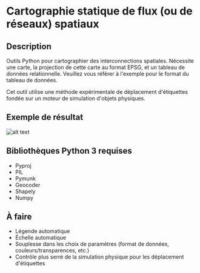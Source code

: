 # Cartographie statique de flux (ou de réseaux) spatiaux

## Description
Outils Python pour cartographier des interconnections spatiales. Nécessite une carte, la projection de cette carte au format EPSG, et un tableau de données relationnelle. Veuillez vous référer à l'exemple pour le format du tableau de données.

Cet outil utilise une méthode expérimentale de déplacement d'étiquettes fondée sur un moteur de simulation d'objets physiques.

## Exemple de résultat
![alt text](https://github.com/AtelierCartographique/CartoReseauxSpatiaux/result.png)

## Bibliothèques Python 3 requises
* Pyproj
* PIL
* Pymunk
* Geocoder
* Shapely
* Numpy

## À faire
* Légende automatique
* Échelle automatique
* Souplesse dans les choix de paramètres (format de données, couleurs/transparences, etc.)
* Contrôle plus serré de la simulation physique pour les déplacement d'étiquettes
